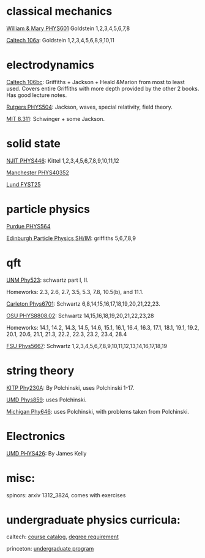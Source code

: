 # classical mechanics
[William & Mary PHYS601](http://physics.wm.edu/~erlich//601F21/index.html)
Goldstein 1,2,3,4,5,6,7,8


[Caltech 106a](http://theory.caltech.edu/~preskill/ph106a/): Goldstein 1,2,3,4,5,6,8,9,10,11

# electrodynamics
[Caltech 106bc](https://sites.astro.caltech.edu/~golwala/ph106bc/#mozTocId238853): Griffiths + Jackson + Heald &Marion from most to least used. Covers entire Griffiths with more depth provided by the other 2 books. Has good lecture notes. 

[Rutgers PHYS504](http://www.physics.rutgers.edu/~shapiro/504/index.shtml): Jackson, waves, special relativity, field theory. 

[MIT 8.311](https://ocw.mit.edu/courses/8-311-electromagnetic-theory-spring-2004/pages/readings/): Schwinger + some Jackson. 

# solid state
[NJIT PHYS446](https://web.njit.edu/~sirenko/Phys-446/PHYS446SSP.htm): Kittel 1,2,3,4,5,6,7,8,9,10,11,12

[Manchester PHYS40352](https://www.theory.physics.manchester.ac.uk/~godfrey/lecture/PHYS40352/) 

[Lund FYST25](http://www.teorfys.lu.se/education/FYST25/)


# particle physics
[Purdue PHYS564](https://www.physics.purdue.edu/~jones105/phys564_Fall2005/notes/index.html)

[Edinburgh Particle Physics SH/IM](https://www2.ph.ed.ac.uk/~vjm/Lectures/SH_IM_Particle_Physics_2013.html): griffiths 5,6,7,8,9

# qft
[UNM Phy523](http://quantum.phys.unm.edu/523-14/index.html): schwartz part I, II. 

Homeworks: 2.3, 2.6, 2.7, 3.5, 5.3, 7.8, 10.5(b), and 11.1.


[Carleton Phys6701](https://physics.carleton.ca/sites/default/files/content-files/202130_17.pdf): Schwartz 6,8,14,15,16,17,18,19,20,21,22,23. 

[OSU PHYS8808.02](https://www.asc.ohio-state.edu/braaten.1//qft/qft_home.html): Schwartz 14,15,16,18,19,20,21,22,23,28

Homeworks: 14.1, 14.2, 14.3, 14.5, 14.6, 15.1, 16.1, 16.4, 16.3, 17.1, 18.1, 19.1, 19.2, 20.1, 20.6, 21.1, 21.3, 22.2, 22.3, 23.2, 23.4, 28.4

[FSU Phys5667](http://courses.physics.fsu.edu/~phy5667-fall18/): Schwartz 1,2,3,4,5,6,7,8,9,10,11,12,13,14,16,17,18,19

# string theory

[KITP Phy230A](https://www.kitp.ucsb.edu/joep/teaching/physics-230a-string-theory): By Polchinski, uses Polchinski 1-17.

[UMD Phys859](https://www.physics.umd.edu/courses/Phys859/becker/index.html): uses Polchinski.

[Michigan Phy646](https://public.websites.umich.edu/~larsenf/PHY646.html): uses Polchinski, with problems taken from Polchinski.

# Electronics

[UMD PHYS426](https://www.physics.umd.edu/courses/CourseWare/EssentialMathematica/): By James Kelly

# misc:
spinors: arxiv 1312_3824, comes with exercises

# undergraduate physics curricula:
caltech: [course catalog](https://pma.caltech.edu/courses/undergrad/department/Ph/2020-21), [degree requirement](https://pma.caltech.edu/research-and-academics/physics/physics-undergraduate-studies/physics-undergraduate-option-requirements)

princeton: [undergraduate program](https://phy.princeton.edu/undergraduate-program)




